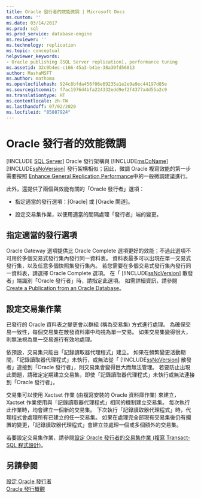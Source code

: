 ```yaml
---
title: Oracle 發行者的效能微調 | Microsoft Docs
ms.custom: ''
ms.date: 03/14/2017
ms.prod: sql
ms.prod_service: database-engine
ms.reviewer: ''
ms.technology: replication
ms.topic: conceptual
helpviewer_keywords:
- Oracle publishing [SQL Server replication], performance tuning
ms.assetid: 32c0b4ec-c166-45a3-b41e-38a30fd56813
author: MashaMSFT
ms.author: mathoma
ms.openlocfilehash: 924c8bfda456f06e69235a1e2e9a9ec44197d85e
ms.sourcegitcommit: f7ac1976d4bfa224332edd9ef2f4377a4d55a2c9
ms.translationtype: HT
ms.contentlocale: zh-TW
ms.lasthandoff: 07/02/2020
ms.locfileid: "85887924"
---
```

# <a name="performance-tuning-for-oracle-publishers"></a>Oracle 發行者的效能微調
[!INCLUDE [SQL Server](../../../includes/applies-to-version/sqlserver.md)]
  Oracle 發行架構與 [!INCLUDE[msCoName](../../../includes/msconame-md.md)][!INCLUDE[ssNoVersion](../../../includes/ssnoversion-md.md)] 發行架構相似；因此，微調 Oracle 複寫效能的第一步需要按照 [Enhance General Replication Performance](../../../relational-databases/replication/administration/enhance-general-replication-performance.md)中的一般微調建議進行。  
  
 此外，還提供了兩個與效能有關的「Oracle 發行者」選項：  
  
-   指定適當的發行選項：[Oracle] 或 [Oracle 閘道]。  
  
-   設定交易集作業，以便用適當的間隔處理「發行者」端的變更。  
  
## <a name="specifying-the-appropriate-publishing-option"></a>指定適當的發行選項  
 Oracle Gateway 選項提供比 Oracle Complete 選項更好的效能；不過此選項不可用於多個交易式發行集內發行同一資料表。 資料表最多可以出現在單一交易式發行集，以及任意多個快照集發行集內。 若您需要在多個交易式發行集內發行同一資料表，請選擇 Oracle Complete 選項。 在「 [!INCLUDE[ssNoVersion](../../../includes/ssnoversion-md.md)] 散發者」端識別「Oracle 發行者」時，請指定此選項。 如需詳細資訊，請參閱 [Create a Publication from an Oracle Database](../../../relational-databases/replication/publish/create-a-publication-from-an-oracle-database.md)。  
  
## <a name="configuring-the-transaction-set-job"></a>設定交易集作業  
 已發行的 Oracle 資料表之變更會以群組 (稱為交易集) 方式進行處理。 為確保交易一致性，每個交易集在散發資料庫中均視為單一交易。 如果交易集變得很大，則無法視為單一交易進行有效地處理。  
  
 依預設，交易集只能由「記錄讀取器代理程式」建立。 如果在頻繁變更活動期間，「記錄讀取器代理程式」未執行，或無法從「 [!INCLUDE[ssNoVersion](../../../includes/ssnoversion-md.md)] 散發者」連接到「Oracle 發行者」，則交易集會變得巨大而無法管理。 若要防止出現此問題，請確定定期建立交易集，即使「記錄讀取器代理程式」未執行或無法連接到「Oracle 發行者」。  
  
 交易集可以使用 Xactset 作業 (由複寫安裝的 Oracle 資料庫作業) 來建立，Xactset 作業使用與「記錄讀取器代理程式」相同的機制建立交易集。 每次執行此作業時，均會建立一個新的交易集。 下次執行「記錄讀取器代理程式」時，代理程式會處理所有已建立的任一交易集。 如果在處理完全部現有交易集後仍有擱置的變更，「記錄讀取器代理程式」會建立並處理一個或多個額外的交易集。  
  
 若要設定交易集作業，請參閱[設定 Oracle 發行者的交易集作業 &#40;複寫 Transact-SQL 程式設計&#41;](../../../relational-databases/replication/administration/configure-the-transaction-set-job-for-an-oracle-publisher.md)。  
  
## <a name="see-also"></a>另請參閱  
 [設定 Oracle 發行者](../../../relational-databases/replication/non-sql/configure-an-oracle-publisher.md)   
 [Oracle 發行概觀](../../../relational-databases/replication/non-sql/oracle-publishing-overview.md)  
  
  
